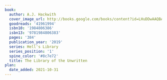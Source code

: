 ```yaml
---
book:
  author: A.J. Hackwith
  cover_image_url: http://books.google.com/books/content?id=LHuDDwAAQBAJ&printsec=frontcover&img=1&zoom=1&edge=curl&source=gbs_api
  goodreads: '41961994'
  isbn10: '1984806386'
  isbn13: '9781984806383'
  pages: '384'
  publication_year: '2019'
  series: Hell's Library
  series_position: '1'
  spine_color: '#8c7e72'
  title: The Library of the Unwritten
plan:
  date_added: 2021-10-31
---
```

